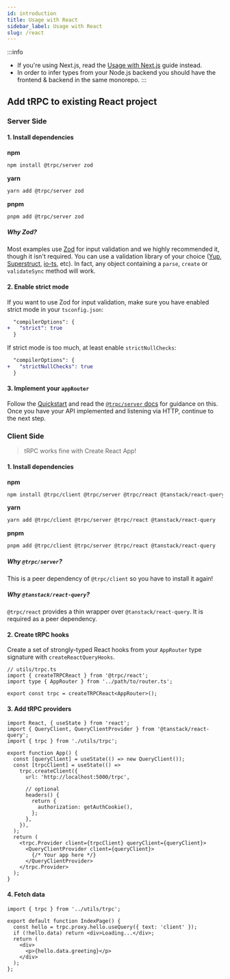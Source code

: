 ```yaml
---
id: introduction
title: Usage with React
sidebar_label: Usage with React
slug: /react
---
```


:::info

- If you're using Next.js, read the [Usage with Next.js](/docs/nextjs) guide instead.
- In order to infer types from your Node.js backend you should have the frontend & backend in the same monorepo.
:::

## Add tRPC to existing React project

### Server Side

#### 1. Install dependencies

**npm**

```bash
npm install @trpc/server zod
```

**yarn**

```bash
yarn add @trpc/server zod
```

**pnpm**

```bash
pnpm add @trpc/server zod
```

##### Why Zod?

Most examples use [Zod](https://github.com/colinhacks/zod) for input validation and we highly recommended it, though it isn't required. You can use a validation library of your choice ([Yup](https://github.com/jquense/yup), [Superstruct](https://github.com/ianstormtaylor/superstruct), [io-ts](https://github.com/gcanti/io-ts), etc). In fact, any object containing a `parse`, `create` or `validateSync` method will work.

#### 2. Enable strict mode

If you want to use Zod for input validation, make sure you have enabled strict mode in your `tsconfig.json`:

```diff title="tsconfig.json"
  "compilerOptions": {
+   "strict": true
  }
```

If strict mode is too much, at least enable `strictNullChecks`:

```diff title="tsconfig.json"
  "compilerOptions": {
+   "strictNullChecks": true
  }
```

#### 3. Implement your `appRouter`

Follow the [Quickstart](/docs/quickstart) and read the [`@trpc/server` docs](/docs/router) for guidance on this. Once you have your API implemented and listening via HTTP, continue to the next step.

### Client Side

> tRPC works fine with Create React App!

#### 1. Install dependencies

**npm**

```bash
npm install @trpc/client @trpc/server @trpc/react @tanstack/react-query
```

**yarn**

```bash
yarn add @trpc/client @trpc/server @trpc/react @tanstack/react-query
```

**pnpm**

```bash
pnpm add @trpc/client @trpc/server @trpc/react @tanstack/react-query
```

##### Why `@trpc/server`?
This is a peer dependency of `@trpc/client` so you have to install it again!

##### Why `@tanstack/react-query`?
`@trpc/react` provides a thin wrapper over `@tanstack/react-query`. It is required as a peer dependency.

#### 2. Create tRPC hooks

Create a set of strongly-typed React hooks from your `AppRouter` type signature with `createReactQueryHooks`.

```tsx title='utils/trpc.ts'
// utils/trpc.ts
import { createTRPCReact } from '@trpc/react';
import type { AppRouter } from '../path/to/router.ts';

export const trpc = createTRPCReact<AppRouter>();
```

#### 3. Add tRPC providers

```tsx title='App.tsx'
import React, { useState } from 'react';
import { QueryClient, QueryClientProvider } from '@tanstack/react-query';
import { trpc } from './utils/trpc';

export function App() {
  const [queryClient] = useState(() => new QueryClient());
  const [trpcClient] = useState(() =>
    trpc.createClient({
      url: 'http://localhost:5000/trpc',

      // optional
      headers() {
        return {
          authorization: getAuthCookie(),
        };
      },
    }),
  );
  return (
    <trpc.Provider client={trpcClient} queryClient={queryClient}>
      <QueryClientProvider client={queryClient}>
        {/* Your app here */}
      </QueryClientProvider>
    </trpc.Provider>
  );
}
```

#### 4. Fetch data

```tsx title='pages/IndexPage.tsx'
import { trpc } from '../utils/trpc';

export default function IndexPage() {
  const hello = trpc.proxy.hello.useQuery({ text: 'client' });
  if (!hello.data) return <div>Loading...</div>;
  return (
    <div>
      <p>{hello.data.greeting}</p>
    </div>
  );
};
```

